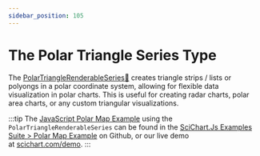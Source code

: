 ```yaml
---
sidebar_position: 105
---
```


# The Polar Triangle Series Type

The [PolarTriangleRenderableSeries:blue_book:](https://www.scichart.com/documentation/js/v4/typedoc/classes/polartrianglerenderableseries.html) creates triangle strips / lists or polyongs in a polar coordinate system, allowing for flexible data visualization in polar charts. This is useful for creating radar charts, polar area charts, or any custom triangular visualizations.

:::tip
The [JavaScript Polar Map Example](https://stagingdemo2.scichart.com/demo/javascript/polar-map-example) using the `PolarTriangleRenderableSeries` can be found in the [SciChart.Js Examples Suite > Polar Map Example](https://github.com/ABTSoftware/SciChart.JS.Examples/tree/master/Examples/src/components/Examples/Charts2D/PolarCharts/PolarMapExample) on Github, or our live demo at [scichart.com/demo](https://stagingdemo2.scichart.com/demo/react/polar-column-chart).
:::

<ChartFromSciChartDemo 
    src="https://stagingdemo2.scichart.com/demo/iframe/polar-map-example"
    title="Polar Map Example"
/>